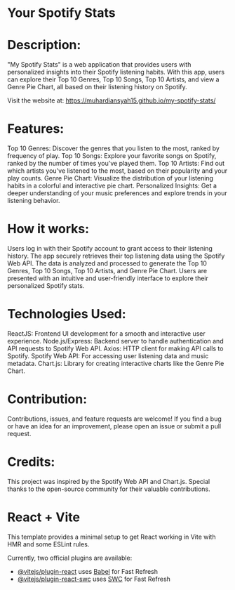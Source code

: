 
# Your Spotify Stats

# Description:
"My Spotify Stats" is a web application that provides users with personalized insights into their Spotify listening habits. With this app, users can explore their Top 10 Genres, Top 10 Songs, Top 10 Artists, and view a Genre Pie Chart, all based on their listening history on Spotify.

Visit the website at: https://muhardiansyah15.github.io/my-spotify-stats/

# Features:

Top 10 Genres: Discover the genres that you listen to the most, ranked by frequency of play.
Top 10 Songs: Explore your favorite songs on Spotify, ranked by the number of times you've played them.
Top 10 Artists: Find out which artists you've listened to the most, based on their popularity and your play counts.
Genre Pie Chart: Visualize the distribution of your listening habits in a colorful and interactive pie chart.
Personalized Insights: Get a deeper understanding of your music preferences and explore trends in your listening behavior.

# How it works:

Users log in with their Spotify account to grant access to their listening history.
The app securely retrieves their top listening data using the Spotify Web API.
The data is analyzed and processed to generate the Top 10 Genres, Top 10 Songs, Top 10 Artists, and Genre Pie Chart.
Users are presented with an intuitive and user-friendly interface to explore their personalized Spotify stats.

# Technologies Used:

ReactJS: Frontend UI development for a smooth and interactive user experience.
Node.js/Express: Backend server to handle authentication and API requests to Spotify Web API.
Axios: HTTP client for making API calls to Spotify.
Spotify Web API: For accessing user listening data and music metadata.
Chart.js: Library for creating interactive charts like the Genre Pie Chart.

# Contribution:
Contributions, issues, and feature requests are welcome! If you find a bug or have an idea for an improvement, please open an issue or submit a pull request.

# Credits:
This project was inspired by the Spotify Web API and Chart.js. Special thanks to the open-source community for their valuable contributions.

# React + Vite

This template provides a minimal setup to get React working in Vite with HMR and some ESLint rules.

Currently, two official plugins are available:

- [@vitejs/plugin-react](https://github.com/vitejs/vite-plugin-react/blob/main/packages/plugin-react/README.md) uses [Babel](https://babeljs.io/) for Fast Refresh
- [@vitejs/plugin-react-swc](https://github.com/vitejs/vite-plugin-react-swc) uses [SWC](https://swc.rs/) for Fast Refresh
